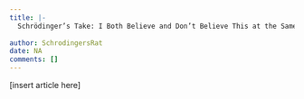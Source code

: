 ```yaml
---
title: |-
  Schrödinger’s Take: I Both Believe and Don’t Believe This at the Same Time
                 
author: SchrodingersRat
date: NA
comments: []
---
```


[insert article here]